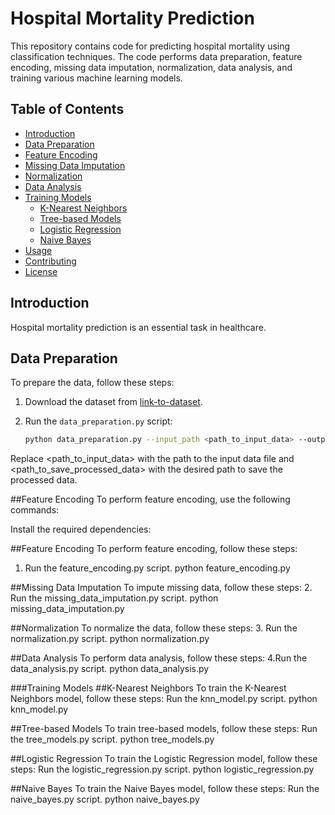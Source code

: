 # Hospital Mortality Prediction

This repository contains code for predicting hospital mortality using classification techniques. The code performs data preparation, feature encoding, missing data imputation, normalization, data analysis, and training various machine learning models.

## Table of Contents

- [Introduction](#introduction)
- [Data Preparation](#data-preparation)
- [Feature Encoding](#feature-encoding)
- [Missing Data Imputation](#missing-data-imputation)
- [Normalization](#normalization)
- [Data Analysis](#data-analysis)
- [Training Models](#training-models)
    - [K-Nearest Neighbors](#k-nearest-neighbors)
    - [Tree-based Models](#tree-based-models)
    - [Logistic Regression](#logistic-regression)
    - [Naive Bayes](#naive-bayes)
- [Usage](#usage)
- [Contributing](#contributing)
- [License](#license)

## Introduction

Hospital mortality prediction is an essential task in healthcare.

## Data Preparation

To prepare the data, follow these steps:

1. Download the dataset from [link-to-dataset](https://example.com/dataset).
2. Run the `data_preparation.py` script:

   ```bash
   python data_preparation.py --input_path <path_to_input_data> --output_path <path_to_save_processed_data>
Replace <path_to_input_data> with the path to the input data file and <path_to_save_processed_data> with the desired path to save the processed data.

##Feature Encoding
To perform feature encoding, use the following commands:

Install the required dependencies:

##Feature Encoding
To perform feature encoding, follow these steps:
1. Run the feature_encoding.py script.
python feature_encoding.py

##Missing Data Imputation
To impute missing data, follow these steps:
2. Run the missing_data_imputation.py script.
python missing_data_imputation.py

##Normalization
To normalize the data, follow these steps:
3. Run the normalization.py script.
python normalization.py

##Data Analysis
To perform data analysis, follow these steps:
4.Run the data_analysis.py script.
python data_analysis.py

###Training Models
##K-Nearest Neighbors
To train the K-Nearest Neighbors model, follow these steps:
Run the knn_model.py script.
python knn_model.py

##Tree-based Models
To train tree-based models, follow these steps:
Run the tree_models.py script.
python tree_models.py

##Logistic Regression
To train the Logistic Regression model, follow these steps:
Run the logistic_regression.py script.
python logistic_regression.py

##Naive Bayes
To train the Naive Bayes model, follow these steps:
Run the naive_bayes.py script.
python naive_bayes.py

